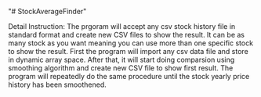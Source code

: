 "# StockAverageFinder" 

Detail Instruction:
The prgoram will accept any csv stock history file in standard format and create new CSV files to show the result. It can be as many stock 
as you want meaning you can use more than one specific stock to show the result. First the program will import any csv data file and store
in dynamic array space. After that, it will start doing comparsion using smoothing algorithm and create new CSV file to show first result.
The program will repeatedly do the same procedure until the stock yearly price history has been smoothened.
